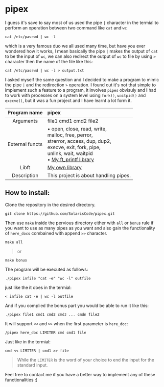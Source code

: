 # pipex

I guess it's save to say most of us used the pipe `|` character in the termial
to perform an operation between two command like `cat` and `wc`
```shell
cat /etc/passwd | wc -l
```
which is a very famous duo we all used many time, but have you ever wondered how
it works, I mean basically the pipe `|` makes the output of `cat` to be the input
of `wc`, we can also redirect the output of `wc` to file by using `>` character then
the name of the file like this:
```shell
cat /etc/passwd | wc -l > output.txt
```
I asked myself the same question and I decided to make a program to mimic the pipe `|`
and the redirection `>` operation.
I found out it's not that simple to implement such a feature to a program, it involves 
`pipes` obvisuly and I had to work with processes on a system level using `fork()`, `waitpid()`
and `execve()`, but it was a fun project and I have learnt a lot form it.

|Program name|pipex|
|:----------:|:----|
|Arguments|file1 cmd1 cmd2 file2|
|External functs|• open, close, read, write,<br />malloc, free, perror,<br />strerror, access, dup, dup2,<br />execve, exit, fork, pipe,<br />unlink, wait, waitpid<br />• [My ft_printf library](https://github.com/SolarisCode/ft_printf)|
|Libft|[My own library](https://github.com/SolarisCode/Libft)|
|Description|This project is about handling pipes.|

## How to install:

Clone the repository in the desired directory.
```shell
git clone https://github.com/SolarisCode/pipex.git
```
Then use `make` inside the pervious directory either with `all` or `bonus` rule if you want to use
as many pipes as you want and also gain the functionality of `here_docs` combained with append `>>`
character.
```shell
make all
```
>or
```shell
make bonus
```
The program will be executed as follows:
```shell
./pipex infile "cat -e" "wc -l" outfile
```
just like the it does in the termial:
```shell
< infile cat -e | wc -l outfile
```
And if you complied the bonus part you would be able to run it like this:
```shell
./pipex file1 cmd1 cmd2 cmd3 ... cmdn file2
```
It will support `<<` and `>>` when the first parameter is `here_doc`:
```shell
/pipex here_doc LIMITER cmd cmd1 file
```
Just like in the termial:
```shell
cmd << LIMITER | cmd1 >> file
```
>While the `LIMITER` is the word of your choice to end the input for the standard input.

Feel free to contact me if you have a better way to implement any of these functionalities :)
